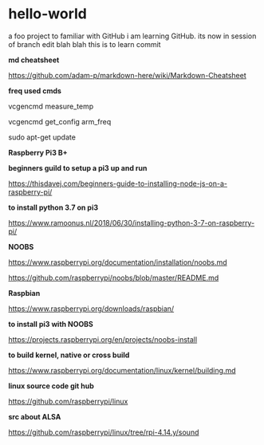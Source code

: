 # hello-world
a foo project to familiar with GitHub
i am learning GitHub. its now in session of branch edit blah blah
this is to learn commit


**md cheatsheet**

https://github.com/adam-p/markdown-here/wiki/Markdown-Cheatsheet


**freq used cmds**

vcgencmd measure_temp

vcgencmd get_config arm_freq

sudo apt-get update


**Raspberry Pi3 B+**


**beginners guild to setup a pi3 up and run**

https://thisdavej.com/beginners-guide-to-installing-node-js-on-a-raspberry-pi/


**to install python 3.7 on pi3**

https://www.ramoonus.nl/2018/06/30/installing-python-3-7-on-raspberry-pi/


**NOOBS**

https://www.raspberrypi.org/documentation/installation/noobs.md

https://github.com/raspberrypi/noobs/blob/master/README.md


**Raspbian**

https://www.raspberrypi.org/downloads/raspbian/


**to install pi3 with NOOBS**

https://projects.raspberrypi.org/en/projects/noobs-install


**to build kernel, native or cross build**

https://www.raspberrypi.org/documentation/linux/kernel/building.md


**linux source code git hub**

https://github.com/raspberrypi/linux


**src about ALSA**

https://github.com/raspberrypi/linux/tree/rpi-4.14.y/sound



